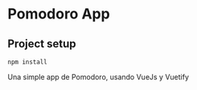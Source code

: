 # Pomodoro App

## Project setup
```
npm install
```

Una simple app de Pomodoro, usando VueJs y Vuetify
